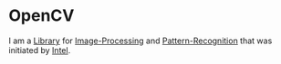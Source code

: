 # OpenCV

I am a [Library](250000016.md) for [Image-Processing](9000183.md) and [Pattern-Recognition](60119.md) that was initiated by [Intel](240000016.md).